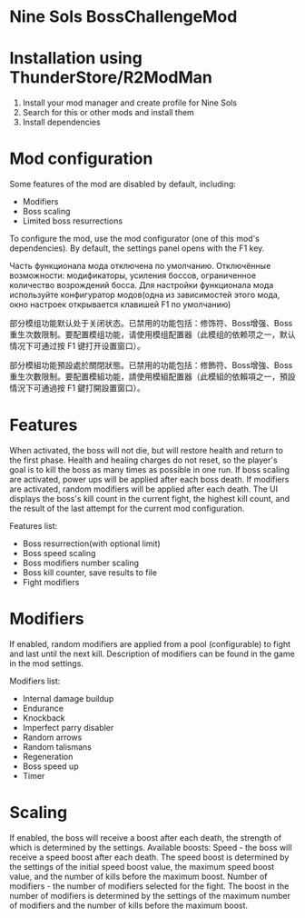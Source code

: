 # Nine Sols BossChallengeMod

# Installation using ThunderStore/R2ModMan

1. Install your mod manager and create profile for Nine Sols
2. Search for this or other mods and install them
3. Install dependencies

# Mod configuration

Some features of the mod are disabled by default, including:

- Modifiers
- Boss scaling
- Limited boss resurrections

To configure the mod, use the mod configurator (one of this mod's dependencies). By default, the settings panel opens with the F1 key.

Часть функционала мода отключена по умолчанию. Отключённые возможности: модификаторы, усиления боссов, ограниченное количество возрождений босса. Для настройки функционала мода используйте конфигуратор модов(одна из зависимостей этого мода, окно настроек открывается клавишей F1 по умолчанию)

部分模组功能默认处于关闭状态。已禁用的功能包括：修饰符、Boss增强、Boss重生次数限制。要配置模组功能，请使用模组配置器（此模组的依赖项之一，默认情况下可通过按 F1 键打开设置窗口）。

部分模組功能預設處於關閉狀態。已禁用的功能包括：修飾符、Boss增強、Boss重生次數限制。要配置模組功能，請使用模組配置器（此模組的依賴項之一，預設情況下可通過按 F1 鍵打開設置窗口）。

# Features

When activated, the boss will not die, but will restore health and return to the first phase. Health and healing charges do not reset, so the player's goal is to kill the boss as many times as possible in one run. If boss scaling are activated, power ups will be applied after each boss death. If modifiers are activated, random modifiers will be applied after each death. The UI displays the boss's kill count in the current fight, the highest kill count, and the result of the last attempt for the current mod configuration.

Features list:

- Boss resurrection(with optional limit)
- Boss speed scaling
- Boss modifiers number scaling
- Boss kill counter, save results to file
- Fight modifiers

# Modifiers

If enabled, random modifiers are applied from a pool (configurable) to fight and last until the next kill. Description of modifiers can be found in the game in the mod settings.

Modifiers list:

- Internal damage buildup
- Endurance
- Knockback
- Imperfect parry disabler
- Random arrows
- Random talismans
- Regeneration
- Boss speed up
- Timer

# Scaling

If enabled, the boss will receive a boost after each death, the strength of which is determined by the settings.
Available boosts:
Speed - the boss will receive a speed boost after each death. The speed boost is determined by the settings of the initial speed boost value, the maximum speed boost value, and the number of kills before the maximum boost.
Number of modifiers - the number of modifiers selected for the fight. The boost in the number of modifiers is determined by the settings of the maximum number of modifiers and the number of kills before the maximum boost.
